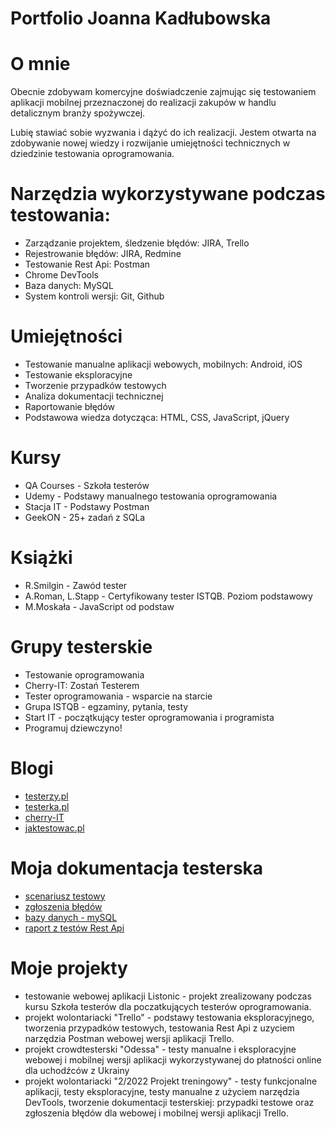 # Portfolio Joanna Kadłubowska


# O mnie
Obecnie zdobywam komercyjne doświadczenie zajmując się testowaniem aplikacji mobilnej przeznaczonej do realizacji zakupów w handlu detalicznym branży spożywczej.

Lubię stawiać sobie wyzwania i  dążyć do ich realizacji. Jestem otwarta na zdobywanie nowej wiedzy i rozwijanie umiejętności technicznych w dziedzinie testowania oprogramowania.


# Narzędzia wykorzystywane podczas testowania: 
* Zarządzanie projektem, śledzenie błędów: JIRA, Trello
* Rejestrowanie błędów: JIRA, Redmine 
* Testowanie Rest Api: Postman 
* Chrome DevTools
* Baza danych: MySQL
* System kontroli wersji: Git, Github


# Umiejętności
* Testowanie manualne aplikacji webowych, mobilnych: Android, iOS 
* Testowanie eksploracyjne
* Tworzenie przypadków testowych
* Analiza dokumentacji technicznej
* Raportowanie błędów
* Podstawowa wiedza dotycząca: HTML, CSS, JavaScript, jQuery

# Kursy
* QA Courses - Szkoła testerów 
* Udemy - Podstawy manualnego testowania oprogramowania
* Stacja IT - Podstawy Postman
* GeekON - 25+ zadań z SQLa

# Książki
* R.Smilgin - Zawód tester
* A.Roman, L.Stapp - Certyfikowany tester ISTQB. Poziom podstawowy
* M.Moskała - JavaScript od podstaw

# Grupy testerskie
* Testowanie oprogramowania
* Cherry-IT: Zostań Testerem 
* Tester oprogramowania - wsparcie na starcie
* Grupa ISTQB - egzaminy, pytania, testy
* Start IT - początkujący tester oprogramowania i programista
* Programuj dziewczyno!


# Blogi
* [testerzy.pl](https://testerzy.pl)
* [testerka.pl](http://testerka.pl)
* [cherry-IT](http://cherry-it.pl)
* [jaktestowac.pl](https://jaktestowac.pl) 

# Moja dokumentacja testerska
* [scenariusz testowy](https://drive.google.com/file/d/1s1L-ddaLNvPU7xYaw-rzLhLRCsl9mvta/view?usp=sharing)
* [zgłoszenia błędów](https://drive.google.com/file/d/1kRLCEOweW8l2MbfHYRiBwok-yuRF4nop/view?usp=share_link)
* [bazy danych - mySQL](https://drive.google.com/file/d/1fXRziEUfBfnMLs-k-S2BSgIJyuS6I8oz/view?usp=sharing)
* [raport z testów Rest Api](https://drive.google.com/file/d/1iO8XmJGAzMT76VF9lpbvRWnZfEpH1Fvh/view?usp=sharing)


# Moje projekty
- testowanie webowej aplikacji Listonic - projekt zrealizowany podczas kursu Szkoła testerów dla poczatkujących testerów oprogramowania.
- projekt wolontariacki "Trello" - podstawy testowania eksploracyjnego, tworzenia przypadków testowych, testowania Rest Api z uzyciem narzędzia Postman  webowej wersji aplikacji Trello.
-  projekt crowdtesterski "Odessa"  - testy manualne i  eksploracyjne webowej i mobilnej wersji aplikacji wykorzystywanej do płatności online  dla uchodźców z Ukrainy
-  projekt wolontariacki "2/2022 Projekt treningowy" -  testy funkcjonalne aplikacji, testy eksploracyjne, testy manualne z użyciem narzędzia DevTools, tworzenie dokumentacji testerskiej: przypadki testowe oraz zgłoszenia błędów  dla webowej i mobilnej wersji aplikacji Trello.
 


 



